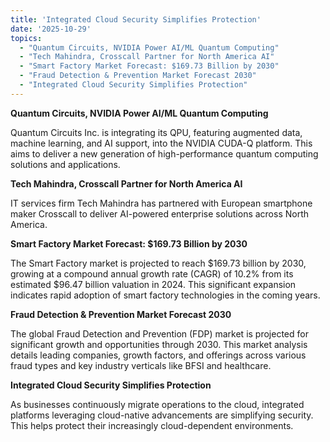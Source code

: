```yaml
---
title: 'Integrated Cloud Security Simplifies Protection'
date: '2025-10-29'
topics:
  - "Quantum Circuits, NVIDIA Power AI/ML Quantum Computing"
  - "Tech Mahindra, Crosscall Partner for North America AI"
  - "Smart Factory Market Forecast: $169.73 Billion by 2030"
  - "Fraud Detection & Prevention Market Forecast 2030"
  - "Integrated Cloud Security Simplifies Protection"
---
```


**Quantum Circuits, NVIDIA Power AI/ML Quantum Computing**

Quantum Circuits Inc. is integrating its QPU, featuring augmented data, machine learning, and AI support, into the NVIDIA CUDA-Q platform. This aims to deliver a new generation of high-performance quantum computing solutions and applications.

**Tech Mahindra, Crosscall Partner for North America AI**

IT services firm Tech Mahindra has partnered with European smartphone maker Crosscall to deliver AI-powered enterprise solutions across North America.

**Smart Factory Market Forecast: $169.73 Billion by 2030**

The Smart Factory market is projected to reach $169.73 billion by 2030, growing at a compound annual growth rate (CAGR) of 10.2% from its estimated $96.47 billion valuation in 2024. This significant expansion indicates rapid adoption of smart factory technologies in the coming years.

**Fraud Detection & Prevention Market Forecast 2030**

The global Fraud Detection and Prevention (FDP) market is projected for significant growth and opportunities through 2030. This market analysis details leading companies, growth factors, and offerings across various fraud types and key industry verticals like BFSI and healthcare.

**Integrated Cloud Security Simplifies Protection**

As businesses continuously migrate operations to the cloud, integrated platforms leveraging cloud-native advancements are simplifying security. This helps protect their increasingly cloud-dependent environments.

